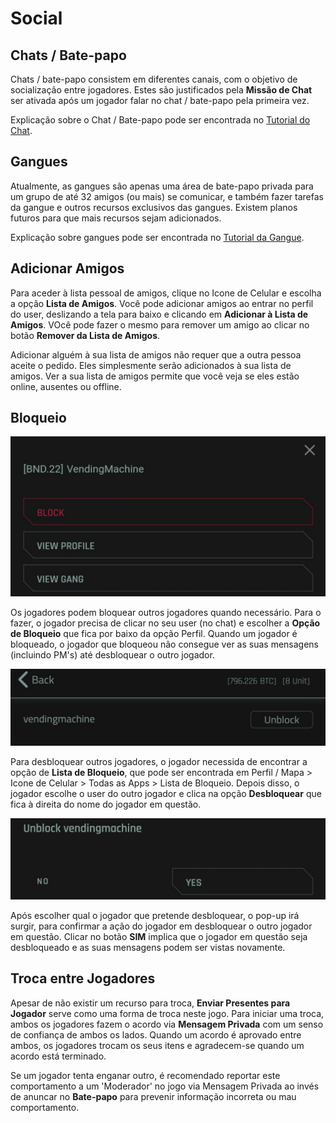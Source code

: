 # Social 

## Chats / Bate-papo
Chats / bate-papo consistem em diferentes canais, com o objetivo de socialização entre jogadores. Estes são justificados pela **Missão de Chat** ser ativada após um jogador falar no chat / bate-papo pela primeira vez. 

Explicação sobre o Chat / Bate-papo pode ser encontrada no [Tutorial do Chat](https://cybercodeonline.com/markdown?path=tutorial%2Fchat.md). 

## Gangues
Atualmente, as gangues são apenas uma área de bate-papo privada para um grupo de até 32 amigos (ou mais) se comunicar, e também fazer tarefas da gangue e outros recursos exclusivos das gangues. Existem planos futuros para que mais recursos sejam adicionados.

Explicação sobre gangues pode ser encontrada no [Tutorial da Gangue](https://cybercodeonline.com/markdown?path=tutorial%2Fgangs.md). 

## Adicionar Amigos 
Para aceder à lista pessoal de amigos, clique no Icone de Celular e escolha a opção **Lista de Amigos**. Você pode adicionar amigos ao entrar no perfil do user, deslizando a tela para baixo e clicando em **Adicionar à Lista de Amigos**. VOcê pode fazer o mesmo para remover um amigo ao clicar no botão **Remover da Lista de Amigos**. 

Adicionar alguém à sua lista de amigos não requer que a outra pessoa aceite o pedido. Eles simplesmente serão adicionados à sua lista de amigos. Ver a sua lista de amigos permite que você veja se eles estão online, ausentes ou offline. 

## Bloqueio 

![Bloqueio](/resources/mobile-tutorial/BlockFeature1.png)

Os jogadores podem bloquear outros jogadores quando necessário. Para o fazer, o jogador precisa de clicar no seu user (no chat) e escolher a **Opção de Bloqueio** que fica por baixo da opção Perfil. Quando um jogador é bloqueado, o jogador que bloqueou não consegue ver as suas mensagens (incluindo PM's) até desbloquear o outro jogador. 

![Bloqueio2](/resources/mobile-tutorial/BlockFeature2.png)

Para desbloquear outros jogadores, o jogador necessida de encontrar a opção de **Lista de Bloqueio**, que pode ser encontrada em Perfil / Mapa > Icone de Celular > Todas as Apps > Lista de Bloqueio. Depois disso, o jogador escolhe o user do outro jogador e clica na opção **Desbloquear** que fica à direita do nome do jogador em questão. 

![Bloqueio3](/resources/mobile-tutorial/BlockFeature3.png)

Após escolher qual o jogador que pretende desbloquear, o pop-up irá surgir, para confirmar a ação do jogador em desbloquear o outro jogador em questão. Clicar no botão **SIM** implica que o jogador em questão seja desbloqueado e as suas mensagens podem ser vistas novamente. 

## Troca entre Jogadores 
Apesar de não existir um recurso para troca, **Enviar Presentes para Jogador** serve como uma forma de troca neste jogo. Para iniciar uma troca, ambos os jogadores fazem o acordo via **Mensagem Privada** com um senso de confiança de ambos os lados. Quando um acordo é aprovado entre ambos, os jogadores trocam os seus itens e agradecem-se quando um acordo está terminado. 

Se um jogador tenta enganar outro, é recomendado reportar este comportamento a um 'Moderador' no jogo via Mensagem Privada ao invés de anuncar no **Bate-papo** para prevenir informação incorreta ou mau comportamento. 
